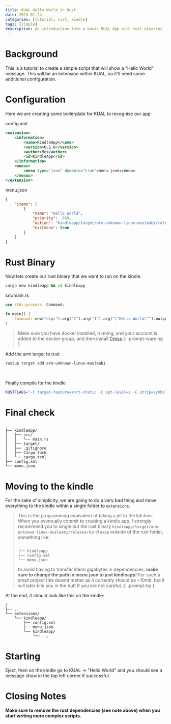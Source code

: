 ```yaml
---
title: KUAL Hello World in Rust
date: 2025-01-24
categories: [tutorial, rust, kindle]
tags: [simple]
description: An introduction into a basic KUAL App with rust binaries
---
```


# Background

This is a tutorial to create a simple script that will show a "Hello World" message. This will be an extension within KUAL, so it'll need some additional configuration.

# Configuration

Here we are creating some boilerplate for KUAL to recognise our app

config.xml
```xml
<extension>
    <information>
        <name>KindleApp</name>
		<version>0.1.0</version>
		<author>Me</author>
		<id>KindleApp</id>
    </information>
    <menus>
        <menu type="json" dynamic="true">menu.json</menu>
    </menus>
</extension>
```

menu.json
```json
{
    "items": [
        {
            "name": "Hello World",
            "priority": -999,
            "action": "kindleapp/target/arm-unknown-linux-musleabi/release/kindleapp",
            "exitmenu": true
        }
    ]
}
```

# Rust Binary

Now lets create our rust binary that we want to run on the kindle.

```bash
cargo new kindleapp && cd kindleapp
```

src/main.rs
```rust
use std::process::Command;

fn main() {
    Command::new("eips").arg("1").arg("1").arg("\"Hello World\"").output().ok();
}
```

> Make sure you have docker installed, running, and your account is added to the docker group, and then install [Cross](https://github.com/cross-rs/cross)
{: .prompt-warning }

Add the arm target to rust

```bash
rustup target add arm-unknown-linux-musleabi
```

<br />

Finally compile for the kindle

```bash
RUSTFLAGS="-C target-feature=+crt-static -C opt-level=s -C strip=symbols" cross --target arm-unknown-linux-musleabi --release
```

# Final check
```
.
├── kindleapp/
│   ├── src/
│   │   └── main.rs
│   ├── target/
│   ├── .gitignore
│   ├── Cargo.lock
│   └── cargo.toml
├── config.xml
└── menu.json
```

# Moving to the kindle

For the sake of simplicity, we are going to do a very bad thing and move everything to the kindle within a single folder to ```extensions```.

> This is the programming equivalent of taking a jet to the kitchen. When you eventually commit to creating a kindle app, I strongly recommend you to single out the rust binary ```kindleapp/target/arm-unknown-linux-musleabi/release/kindleapp``` outside of the rust folder, something like:
> ```
> .
> ├── kindleapp
> ├── config.xml
> └── menu.json
> ```
> to avoid having to transfer literal gigabytes in dependencies; **make sure to change the path in menu.json to just kindleapp!** For such a small project this doesnt matter as it currently should be ~10mb, but it will later bite you in the butt if you are not careful.
{: .prompt-tip }

At the end, it should look like this on the kindle:
```
/
├── ...
└── extensions/
    └── kindleapp/
        ├── config.xml
        ├── menu.json
        └── kindleapp/
            └── ...
```

# Starting

Eject, then on the kindle go to KUAL -> "Hello World" and you should see a message show in the top left corner if successful.

# Closing Notes

**Make sure to remove the rust dependencies (see note above) when you start writing more complex scripts.**
